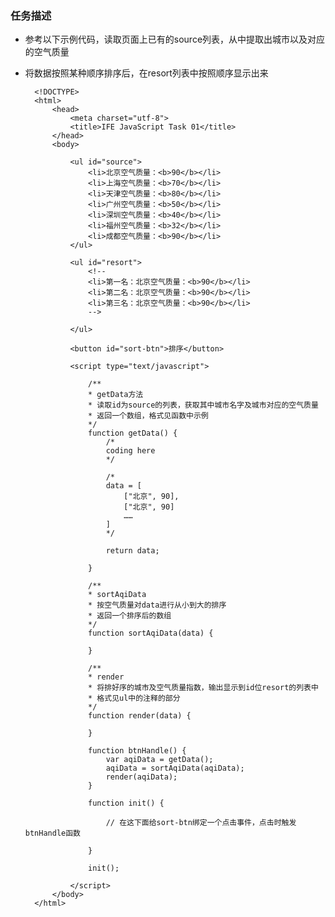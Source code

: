### 任务描述

* 参考以下示例代码，读取页面上已有的source列表，从中提取出城市以及对应的空气质量
* 将数据按照某种顺序排序后，在resort列表中按照顺序显示出来

        <!DOCTYPE>
        <html>
            <head>
                <meta charset="utf-8">
                <title>IFE JavaScript Task 01</title>
            </head>
            <body>

                <ul id="source">
                    <li>北京空气质量：<b>90</b></li>
                    <li>上海空气质量：<b>70</b></li>
                    <li>天津空气质量：<b>80</b></li>
                    <li>广州空气质量：<b>50</b></li>
                    <li>深圳空气质量：<b>40</b></li>
                    <li>福州空气质量：<b>32</b></li>
                    <li>成都空气质量：<b>90</b></li>
                </ul>

                <ul id="resort">
                    <!--
                    <li>第一名：北京空气质量：<b>90</b></li>
                    <li>第二名：北京空气质量：<b>90</b></li>
                    <li>第三名：北京空气质量：<b>90</b></li>
                    -->

                </ul>

                <button id="sort-btn">排序</button>

                <script type="text/javascript">

                    /**
                    * getData方法
                    * 读取id为source的列表，获取其中城市名字及城市对应的空气质量
                    * 返回一个数组，格式见函数中示例
                    */
                    function getData() {
                        /*
                        coding here
                        */

                        /*
                        data = [
                            ["北京", 90],
                            ["北京", 90]
                            ……
                        ]
                        */

                        return data;

                    }

                    /**
                    * sortAqiData
                    * 按空气质量对data进行从小到大的排序
                    * 返回一个排序后的数组
                    */
                    function sortAqiData(data) {

                    }

                    /**
                    * render
                    * 将排好序的城市及空气质量指数，输出显示到id位resort的列表中
                    * 格式见ul中的注释的部分
                    */
                    function render(data) {

                    }

                    function btnHandle() {
                        var aqiData = getData();
                        aqiData = sortAqiData(aqiData);
                        render(aqiData);
                    }

                    function init() {

                        // 在这下面给sort-btn绑定一个点击事件，点击时触发btnHandle函数

                    }

                    init();

                </script>
            </body>
        </html>
